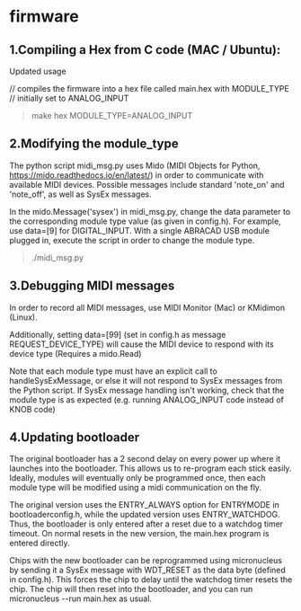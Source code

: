 firmware
==========

1.Compiling a Hex from C code (MAC / Ubuntu):
---------------------------------------------
Updated usage

// compiles the firmware into a hex file called main.hex with MODULE\_TYPE
// initially set to ANALOG\_INPUT
> make hex MODULE\_TYPE=ANALOG\_INPUT


2.Modifying the module\_type
----------------------------
The python script midi\_msg.py uses Mido (MIDI Objects for Python, https://mido.readthedocs.io/en/latest/) in order to communicate with available MIDI devices. Possible messages include standard 'note\_on' and 'note\_off', as well as SysEx messages.

In the mido.Message('sysex') in midi\_msg.py, change the data parameter to the corresponding module type value (as given in config.h). For example, use data=[9] for DIGITAL\_INPUT. With a single ABRACAD USB module plugged in, execute the script in order to change the module type.

> ./midi\_msg.py

3.Debugging MIDI messages
-------------------------
In order to record all MIDI messages, use MIDI Monitor (Mac) or KMidimon (Linux).

Additionally, setting data=[99] (set in config.h as message REQUEST_DEVICE_TYPE) will cause the MIDI device to respond with its device type (Requires a mido.Read)

Note that each module type must have an explicit call to handleSysExMessage, or else it will not respond to SysEx messages from the Python script.
If SysEx message handling isn't working, check that the module type is as expected (e.g. running ANALOG_INPUT code instead of KNOB code)

4.Updating bootloader
---------------------
The original bootloader has a 2 second delay on every power up where it launches into the bootloader. This allows us to re-program each stick easily. Ideally, modules will eventually only be programmed once, then each module type will be modified using a midi communication on the fly.

The original version uses the ENTRY_ALWAYS option for ENTRYMODE in bootloaderconfig.h, while the updated version uses ENTRY_WATCHDOG. Thus, the bootloader is only entered after a reset due to a watchdog timer timeout. On normal resets in the new version, the main.hex program is entered directly.

Chips with the new bootloader can be reprogrammed using micronucleus by sending it a SysEx message with WDT_RESET as the data byte (defined in config.h). This forces the chip to delay until the watchdog timer resets the chip. The chip will then reset into the bootloader, and you can run micronucleus --run main.hex as usual.
